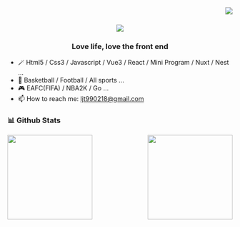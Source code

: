 <img align="right" src="https://visitor-badge.laobi.icu/badge?page_id=ljt990218/ljt990218">

<h1 align="center">
  <a href="https://git.io/typing-svg">
    <img src="https://readme-typing-svg.herokuapp.com/?lines=Welcome+to+my+Github!&center=true&size=30">
  </a>
</h1>

<h3 align="center">
Love life, love the front end
</h3>

- 🪄  Html5 / Css3 / Javascript / Vue3 / React / Mini Program / Nuxt / Nest ...
- 🏀  Basketball / Football / All sports ...
- 🎮  EAFC(FIFA) / NBA2K / Go ...
- 📫  How to reach me: ljt990218@gmail.com

### 📊 Github Stats
<div align=center>
  <a href="https://github.com/anuraghazra/github-readme-stats" title="Go to Source">
    <img align="left" height="190px" src="https://github-readme-stats-cg5hxv0rk-ljt990218s-projects.vercel.app/api?username=ljt990218&show_icons=true&theme=vue&count_private=true" />
  </a>
  <a href="https://github.com/anuraghazra/github-readme-stats">
    <img align="right" height="190px" src="https://github-readme-stats-cg5hxv0rk-ljt990218s-projects.vercel.app/api/top-langs/?username=ljt990218&langs_count=8&layout=compact&theme=vue&count_private=true" />
  </a>
</div>
